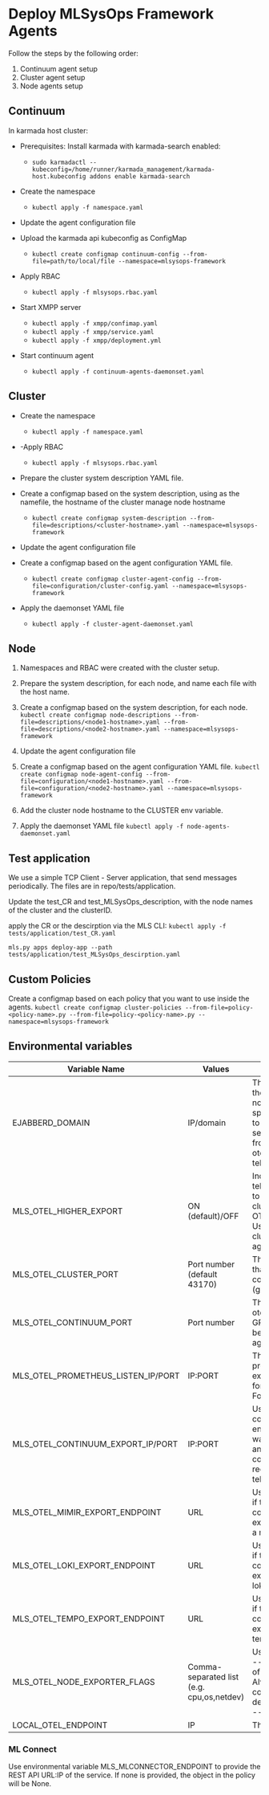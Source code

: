 # Deploy MLSysOps Framework Agents

Follow the steps by the following order:
1. Continuum agent setup
2. Cluster agent setup
3. Node agents setup

## Continuum

In karmada host cluster:

- Prerequisites: Install karmada with karmada-search enabled:
  - `sudo karmadactl --kubeconfig=/home/runner/karmada_management/karmada-host.kubeconfig addons enable karmada-search`
- Create the namespace
  - `kubectl apply -f namespace.yaml`

- Update the agent configuration file

- Upload the karmada api kubeconfig as ConfigMap
  - `kubectl create configmap continuum-config --from-file=path/to/local/file --namespace=mlsysops-framework`

- Apply RBAC
  - `kubectl apply -f mlsysops.rbac.yaml`

- Start XMPP server
  - `kubectl apply -f xmpp/confimap.yaml`
  - `kubectl apply -f xmpp/service.yaml`
  - `kubectl apply -f xmpp/deployment.yml`

- Start continuum agent
  - `kubectl apply -f continuum-agents-daemonset.yaml`

## Cluster

- Create the namespace
  - `kubectl apply -f namespace.yaml`

- -Apply RBAC
  - `kubectl apply -f mlsysops.rbac.yaml`

- Prepare the cluster system description YAML file.
- Create a configmap based on the system description, using as the namefile, the hostname of the cluster manage node hostname
  - `kubectl create configmap system-description --from-file=descriptions/<cluster-hostname>.yaml --namespace=mlsysops-framework`

- Update the agent configuration file
- Create a configmap based on the agent configuration YAML file.
  - `kubectl create configmap cluster-agent-config --from-file=configuration/cluster-config.yaml --namespace=mlsysops-framework`

- Apply the daemonset YAML file
  - `kubectl apply -f cluster-agent-daemonset.yaml`


## Node

1. Namespaces and RBAC were created with the cluster setup.

2. Prepare the system description, for each node, and name each file with the host name.
3. Create a configmap based on the system description, for each node.
`kubectl create configmap node-descriptions --from-file=descriptions/<node1-hostname>.yaml --from-file=descriptions/<node2-hostname>.yaml --namespace=mlsysops-framework`

4. Update the agent configuration file
5. Create a configmap based on the agent configuration YAML file.
`kubectl create configmap node-agent-config --from-file=configuration/<node1-hostname>.yaml --from-file=configuration/<node2-hostname>.yaml --namespace=mlsysops-framework`

5. Add the cluster node hostname to the CLUSTER env variable.

6. Apply the daemonset YAML file
`kubectl apply -f node-agents-daemonset.yaml`


## Test application

We use a simple TCP Client - Server application, that send messages periodically. 
The files are in repo/tests/application.

Update the test_CR and test_MLSysOps_description, with the node names of the cluster and the clusterID.

apply the CR or the descirption via the MLS CLI:
`kubectl apply -f tests/application/test_CR.yaml`

`mls.py apps deploy-app --path tests/application/test_MLSysOps_descirption.yaml`

## Custom Policies

Create a configmap based on each policy that you want to use inside the agents.
`kubectl create configmap cluster-policies --from-file=policy-<policy-name>.py --from-file=policy-<policy-name>.py --namespace=mlsysops-framework`




## Environmental variables

| Variable Name                      | Values                                    | Description                                                                                                                          |
|------------------------------------|-------------------------------------------|--------------------------------------------------------------------------------------------------------------------------------------|
| EJABBERD_DOMAIN                    | IP/domain                                 | The IP/domain of the continuum node used for spade agent login to xmpp (xmpp server ip), and from the cluster otel to send telemetry |
| MLS_OTEL_HIGHER_EXPORT             | ON (default)/OFF                          | Indicates if telemetry export to cluster/continuum OTEL is enabled. Used in cluster/node agents.                                     |
| MLS_OTEL_CLUSTER_PORT              | Port number (default 43170)               | The port used that cluster otel collector listens (gRPC)                                                                             |
| MLS_OTEL_CONTINUUM_PORT            | Port number                               | The continuum otel collector GRPC port. Must be set to cluster agent pod                                                             | 
| MLS_OTEL_PROMETHEUS_LISTEN_IP/PORT | IP:PORT                                   | The otel collector prometheus exporting ip/port, for every layer. For local fetch                                                    |
| MLS_OTEL_CONTINUUM_EXPORT_IP/PORT  | IP:PORT                                   | Used in continuum agent env pod if we want to use another OTEL collector receiving the telemetry stream                              |
| MLS_OTEL_MIMIR_EXPORT_ENDPOINT     | URL                                       | Used to indicate if the otel collector should export metrics to a mimir instance                                                     |
| MLS_OTEL_LOKI_EXPORT_ENDPOINT      | URL                                       | Used to indicate if the otel collector should export logs to a loki instance                                                         |
| MLS_OTEL_TEMPO_EXPORT_ENDPOINT     | URL                                       | Used to indicate if the otel collector should export traces to a tempo instance                                                      |
| MLS_OTEL_NODE_EXPORTER_FLAGS       | Comma-separated list (e.g. cpu,os,netdev) | Used to setup the --collect.* flags of node exporter. Always uses --collector.disable-defaults. Default: --collector.os              |
| LOCAL_OTEL_ENDPOINT                | IP                                        | The local IP                                                                                                                         |

### ML Connect
Use environmental variable MLS_MLCONNECTOR_ENDPOINT to provide the REST API URL:IP of the service. If none is provided, the object in
the policy will be None.